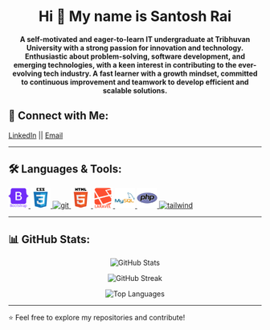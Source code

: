 <h1 align="center">Hi 👋 My name is Santosh Rai</h1>

<h4 align="center">A self-motivated and eager-to-learn IT undergraduate at Tribhuvan University with a strong passion for innovation and technology. Enthusiastic about problem-solving, software development, and emerging technologies, with a keen interest in contributing to the ever-evolving tech industry. A fast learner with a growth mindset, committed to continuous improvement and teamwork to develop efficient and scalable solutions.</h4>

## 🚀 Connect with Me:
<p align="left">
  <a href=https://www.linkedin.com/in/santosh-rai-92a9aa245/?trk=public-profile-join-page>LinkedIn</a> ||
  <a href="https://myaccount.google.com/?gar=WzEyMF0&hl=en_GB&utm_source=OGB&utm_medium=act">Email</a>
</p>

---

## 🛠️ Languages & Tools:
<p align="left">
  <a href="https://getbootstrap.com" target="_blank"> <img src="https://raw.githubusercontent.com/devicons/devicon/master/icons/bootstrap/bootstrap-plain-wordmark.svg" alt="bootstrap" width="40" height="40"/> </a>
  <a href="https://www.w3schools.com/css/" target="_blank"> <img src="https://raw.githubusercontent.com/devicons/devicon/master/icons/css3/css3-original-wordmark.svg" alt="css3" width="40" height="40"/> </a>
  <a href="https://git-scm.com/" target="_blank"> <img src="https://www.vectorlogo.zone/logos/git-scm/git-scm-icon.svg" alt="git" width="40" height="40"/> </a>
  <a href="https://www.w3.org/html/" target="_blank"> <img src="https://raw.githubusercontent.com/devicons/devicon/master/icons/html5/html5-original-wordmark.svg" alt="html5" width="40" height="40"/> </a>
  <a href="https://laravel.com/" target="_blank"> <img src="https://raw.githubusercontent.com/devicons/devicon/master/icons/laravel/laravel-plain-wordmark.svg" alt="laravel" width="40" height="40"/> </a>
  <a href="https://www.mysql.com/" target="_blank"> <img src="https://raw.githubusercontent.com/devicons/devicon/master/icons/mysql/mysql-original-wordmark.svg" alt="mysql" width="40" height="40"/> </a>
  <a href="https://www.php.net" target="_blank"> <img src="https://raw.githubusercontent.com/devicons/devicon/master/icons/php/php-original.svg" alt="php" width="40" height="40"/> </a>
  <a href="https://tailwindcss.com/" target="_blank"> <img src="https://www.vectorlogo.zone/logos/tailwindcss/tailwindcss-icon.svg" alt="tailwind" width="40" height="40"/> </a>
</p>

---

## 📊 GitHub Stats:
<p align="center">
  <img src="https://github-readme-stats.vercel.app/api?username=santosh-rai1999&show_icons=true&theme=tokyonight&hide_rank=true&hide_title=true" alt="GitHub Stats" style="width: 50%"/>
</p>


<p align="center">
  <img src="https://github-readme-streak-stats.herokuapp.com/?user=santosh-rai1999&theme=tokyonight" alt="GitHub Streak" />
</p>

<p align="center">
  <img src="https://github-readme-stats.vercel.app/api/top-langs/?username=santosh-rai1999&layout=compact&theme=tokyonight" alt="Top Languages" />
</p>

---

⭐️ Feel free to explore my repositories and contribute!
